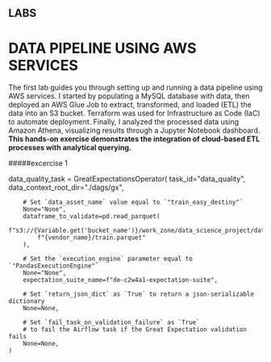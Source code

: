 ## LABS

# DATA PIPELINE USING AWS SERVICES
The first lab guides you through setting up and running a data pipeline using AWS services.
I started by populating a MySQL database with data, then deployed an AWS Glue Job to extract, transformed, and loaded (ETL) the data into an S3 bucket. Terraform was used for Infrastructure as Code (IaC) to automate deployment. Finally, I analyzed the processed data using Amazon Athena, visualizing results through a Jupyter Notebook dashboard.
**This hands-on exercise demonstrates the integration of cloud-based ETL processes with analytical querying.**










#####excercise 1

data_quality_task = GreatExpectationsOperator(
        task_id="data_quality",
        data_context_root_dir="./dags/gx",
        
        # Set `data_asset_name` value equal to `"train_easy_destiny"`
        None="None",
        dataframe_to_validate=pd.read_parquet(
            f"s3://{Variable.get('bucket_name')}/work_zone/data_science_project/datasets/"
            f"{vendor_name}/train.parquet"
        ),
        
        # Set the `execution_engine` parameter equal to `"PandasExecutionEngine"`
        None="None",
        expectation_suite_name=f"de-c2w4a1-expectation-suite",
        
        # Set `return_json_dict` as `True` to return a json-serializable dictionary
        None=None,
        
        # Set `fail_task_on_validation_failure` as `True` 
        # to fail the Airflow task if the Great Expectation validation fails
        None=None,
    )









